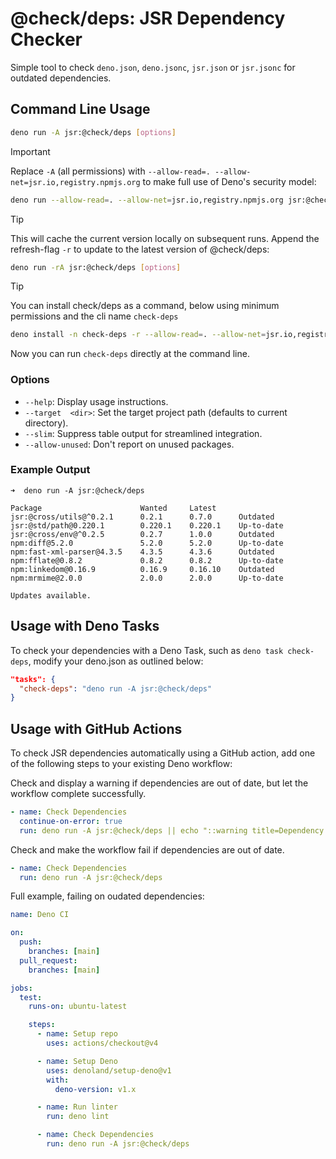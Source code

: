 # @check/deps: JSR Dependency Checker

Simple tool to check `deno.json`, `deno.jsonc`, `jsr.json` or `jsr.jsonc` for
outdated dependencies.

## Command Line Usage

```bash
deno run -A jsr:@check/deps [options]
```

> [!IMPORTANT]
> Replace `-A` (all permissions) with `--allow-read=. --allow-net=jsr.io,registry.npmjs.org` to make full use of Deno's security model:
> 
> ```bash
> deno run --allow-read=. --allow-net=jsr.io,registry.npmjs.org jsr:@check/deps
> ```

> [!TIP]
> This will cache the current version locally on subsequent runs. Append the
> refresh-flag `-r` to update to the latest version of @check/deps:
> 
> ```bash
> deno run -rA jsr:@check/deps [options]
> ```

> [!TIP]
> You can install check/deps as a command, below using minimum permissions and the cli name `check-deps`
> 
> ```bash
> deno install -n check-deps -r --allow-read=. --allow-net=jsr.io,registry.npmjs.org jsr:@check/deps jsr:@check/deps
> ```
> 
> Now you can run `check-deps` directly at the command line.

### Options

- `--help`: Display usage instructions.
- `--target  <dir>`: Set the target project path (defaults to current
  directory).
- `--slim`: Suppress table output for streamlined integration.
- `--allow-unused`: Don't report on unused packages.

### Example Output

```
➜  deno run -A jsr:@check/deps

Package                      Wanted     Latest                    
jsr:@cross/utils@^0.2.1      0.2.1      0.7.0      Outdated       
jsr:@std/path@0.220.1        0.220.1    0.220.1    Up-to-date     
jsr:@cross/env@^0.2.5        0.2.7      1.0.0      Outdated       
npm:diff@5.2.0               5.2.0      5.2.0      Up-to-date     
npm:fast-xml-parser@4.3.5    4.3.5      4.3.6      Outdated       
npm:fflate@0.8.2             0.8.2      0.8.2      Up-to-date     
npm:linkedom@0.16.9          0.16.9     0.16.10    Outdated       
npm:mrmime@2.0.0             2.0.0      2.0.0      Up-to-date   

Updates available.
```

## Usage with Deno Tasks

To check your dependencies with a Deno Task, such as `deno task check-deps`,
modify your deno.json as outlined below:

```json
"tasks": {
  "check-deps": "deno run -A jsr:@check/deps"
}
```

## Usage with GitHub Actions

To check JSR dependencies automatically using a GitHub action, add one of the
following steps to your existing Deno workflow:

Check and display a warning if dependencies are out of date, but let the
workflow complete successfully.

```yaml
- name: Check Dependencies
  continue-on-error: true
  run: deno run -A jsr:@check/deps || echo "::warning title=Dependency Check::Some of the dependencies are out of date, please check."
```

Check and make the workflow fail if dependencies are out of date.

```yaml
- name: Check Dependencies
  run: deno run -A jsr:@check/deps
```

Full example, failing on oudated dependencies:

```yaml
name: Deno CI

on: 
  push:
    branches: [main]
  pull_request:
    branches: [main]

jobs:
  test:
    runs-on: ubuntu-latest

    steps:
      - name: Setup repo
        uses: actions/checkout@v4

      - name: Setup Deno
        uses: denoland/setup-deno@v1
        with:
          deno-version: v1.x

      - name: Run linter
        run: deno lint

      - name: Check Dependencies
        run: deno run -A jsr:@check/deps
```
